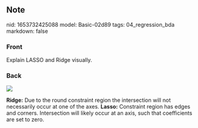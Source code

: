 ## Note
nid: 1653732425088
model: Basic-02d89
tags: 04_regression_bda
markdown: false

### Front
Explain LASSO and Ridge visually.

### Back
<img src="paste-36b75ef2b8714af76a8cc9ba15764638b7b1a25d.jpg">

<b>Ridge:</b> Due to the round constraint region the intersection will not necessarily occur at one of the axes.
<b>Lasso:</b> Constraint region has edges and corners. Intersection will likely occur at an axis, such that coefficients are set to zero.
